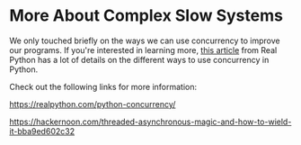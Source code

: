 # More About Complex Slow Systems

We only touched briefly on the ways we can use concurrency to improve our programs. If you're interested in learning more, 
[this article](https://https://realpython.com/python-concurrency/)
 from Real Python has a lot of details on the different ways to use concurrency in Python.

Check out the following links for more information:

https://realpython.com/python-concurrency/

https://hackernoon.com/threaded-asynchronous-magic-and-how-to-wield-it-bba9ed602c32